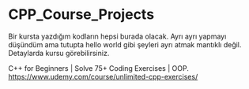 # CPP_Course_Projects
Bir kursta yazdığım kodların hepsi burada olacak. Ayrı ayrı yapmayı düşündüm ama tutupta hello world gibi şeyleri ayrı atmak mantıklı değil. Detaylarda kursu görebilirsiniz.
 
 C++ for Beginners | Solve 75+ Coding Exercises | OOP.
 https://www.udemy.com/course/unlimited-cpp-exercises/
